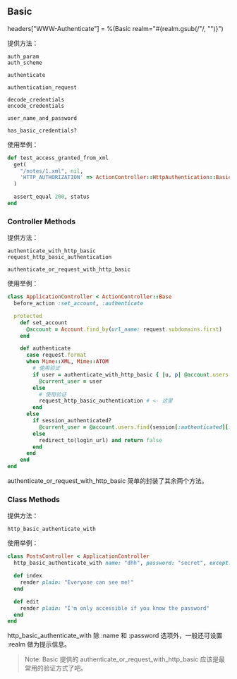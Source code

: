 ## Basic

headers["WWW-Authenticate"] = %(Basic realm="#{realm.gsub(/"/, "")}")

提供方法：

```
auth_param
auth_scheme

authenticate

authentication_request

decode_credentials
encode_credentials

user_name_and_password

has_basic_credentials?
```

使用举例：

```ruby
def test_access_granted_from_xml
  get(
    "/notes/1.xml", nil,
    'HTTP_AUTHORIZATION' => ActionController::HttpAuthentication::Basic.encode_credentials(users(:dhh).name, users(:dhh).password)
  )

  assert_equal 200, status
end
```

### Controller Methods

提供方法：

```
authenticate_with_http_basic
request_http_basic_authentication

authenticate_or_request_with_http_basic
```

使用举例：

```ruby
class ApplicationController < ActionController::Base
  before_action :set_account, :authenticate

  protected
    def set_account
      @account = Account.find_by(url_name: request.subdomains.first)
    end

    def authenticate
      case request.format
      when Mime::XML, Mime::ATOM
        # 使用验证
        if user = authenticate_with_http_basic { |u, p| @account.users.authenticate(u, p) } # <- 这里
          @current_user = user
        else
          # 使用验证
          request_http_basic_authentication # <- 这里
        end
      else
        if session_authenticated?
          @current_user = @account.users.find(session[:authenticated][:user_id])
        else
          redirect_to(login_url) and return false
        end
      end
    end
end
```

authenticate_or_request_with_http_basic 简单的封装了其余两个方法。

### Class Methods

提供方法：

```
http_basic_authenticate_with
```

使用举例：

```ruby
class PostsController < ApplicationController
  http_basic_authenticate_with name: "dhh", password: "secret", except: :index

  def index
    render plain: "Everyone can see me!"
  end

  def edit
    render plain: "I'm only accessible if you know the password"
  end
end
```

http_basic_authenticate_with 除 :name 和 :password 选项外，一般还可设置 :realm 做为提示信息。

> Note: Basic 提供的 authenticate_or_request_with_http_basic 应该是最常用的验证方式了吧。
